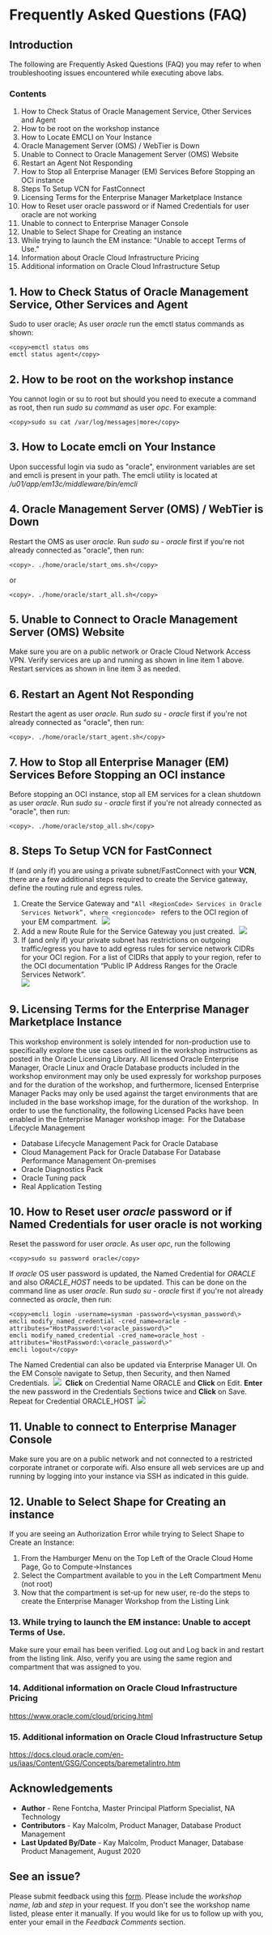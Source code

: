 # Frequently Asked Questions (FAQ)
## Introduction
The following are Frequently Asked Questions (FAQ) you may refer to when troubleshooting issues encountered while executing above labs.
### Contents
1. How to Check Status of Oracle Management Service, Other Services and Agent
2. How to be root on the workshop instance
3. How to Locate EMCLI on Your Instance
4. Oracle Management Server (OMS) / WebTier is Down
5. Unable to Connect to Oracle Management Server (OMS) Website
6. Restart an Agent Not Responding
7. How to Stop all Enterprise Manager (EM) Services Before Stopping an OCI instance
8. Steps To Setup VCN for FastConnect
9. Licensing Terms for the Enterprise Manager Marketplace Instance
10. How to Reset user oracle  password or if Named Credentials for user oracle are not working
11. Unable to connect to Enterprise Manager Console
12. Unable to Select Shape for Creating an instance
13. While trying to launch the EM instance: "Unable to accept Terms of Use."
14. Information about Oracle Cloud Infrastructure Pricing
15. Additional information on Oracle Cloud Infrastructure Setup
## 1. How to Check Status of Oracle Management Service, Other Services and Agent
Sudo to user oracle; As user *oracle* run the emctl status commands as shown:
````
<copy>emctl status oms
emctl status agent</copy>
````
## 2. How to be root on the workshop instance
You cannot login or su to root but should you need to execute a command as root, then run *sudo su command* as user *opc*. For example:
````
<copy>sudo su cat /var/log/messages|more</copy>
````
## 3. How to Locate emcli on Your Instance
Upon successful login via sudo as "oracle", environment variables are set and emcli is present in your path. The emcli utility is located at */u01/app/em13c/middleware/bin/emcli*
## 4. Oracle Management Server (OMS) / WebTier is Down
Restart the OMS as user *oracle*. Run *sudo su - oracle* first if you're not already connected as "oracle", then run:
````
<copy>. ./home/oracle/start_oms.sh</copy>
````
or
````
<copy>. ./home/oracle/start_all.sh</copy>
````
## 5. Unable to Connect to Oracle Management Server (OMS)  Website
Make sure you are on a public network or Oracle Cloud Network Access VPN. Verify services are up and running as shown in line item 1 above. Restart services as shown in line item 3 as needed.
## 6. Restart an Agent Not Responding
Restart the agent as user *oracle*. Run *sudo su - oracle* first if you're not already connected as "oracle", then run:
````
<copy>. ./home/oracle/start_agent.sh</copy>
````
## 7. How to Stop all Enterprise Manager (EM) Services Before Stopping an OCI instance
​Before stopping an OCI instance, stop all EM services for a clean shutdown as user *oracle*. Run *sudo su - oracle* first if you're not already connected as "oracle", then run:
````
<copy>. ./home/oracle/stop_all.sh</copy>
````
## 8. Steps To Setup VCN for FastConnect
​If (and only if) you are using a private subnet/FastConnect with your **VCN**, there are a few additional steps required to create the Service gateway, define the routing rule and egress rules.
1.  Create the Service Gateway and ``“All <RegionCode> Services in Oracle Services Network”, where <regioncode> `` refers to the OCI region of your EM compartment.
​
![](images/7a85046304e54181a1977a436d95ecf8.png " ")
2.  Add a new Route Rule for the Service Gateway you just created.
​
![](images/fd1722398ea3ca1d3fdf2e8d11410593.png " ")
3.  If (and only if) your private subnet has restrictions on outgoing traffic/egress you have to add egress rules for service network CIDRs for your OCI region.  For a list of CIDRs that apply to your region, refer to the OCI documentation “Public IP Address Ranges for the Oracle Services Network”.    
​
![](images/71d59dba104594e75e69b7e78615a796.png " ")
## 9. Licensing Terms for the Enterprise Manager Marketplace Instance
​This workshop environment is solely intended for non-production use to specifically explore the use cases outlined in the workshop instructions as posted in the Oracle Licensing Library.  All licensed Oracle Enterprise Manager, Oracle Linux and Oracle Database products included in the workshop environment may only be used expressly for workshop purposes and for the duration of the workshop, and furthermore, licensed Enterprise Manager Packs may only be used against the target environments that are included in the base workshop image, for the duration of the workshop.
​
In order to use the functionality, the following Licensed Packs have been enabled in the Enterprise Manager workshop image:
​
For the Database Lifecycle Management
-	Database Lifecycle Management Pack for Oracle  Database
- Cloud Management Pack for Oracle Database
For Database Performance Management On-premises
-	Oracle Diagnostics Pack
-	Oracle Tuning pack
-	Real Application Testing
## 10. How to Reset user *oracle* password or if Named Credentials for user oracle is not working
​Reset the password for user *oracle*. As user *opc*, run the following
````
<copy>sudo su password oracle</copy>
````
If *oracle* OS user password is updated, the Named Credential for *ORACLE* and also *ORACLE_HOST* needs to be updated. This can be done on the command line as user *oracle*. Run *sudo su - oracle* first if you're not already connected as *oracle*, then run:
````
<copy>emcli login -username=sysman -password=\<sysman_password\>
emcli modify_named_credential -cred_name=oracle -attributes="HostPassword:\<oracle_password\>"
emcli modify_named_credential -cred_name=oracle_host -attributes="HostPassword:\<oracle_password\>"
emcli logout</copy>
````
The Named Credential can also be updated via Enterprise Manager UI. On the EM Console navigate to Setup, then Security, and then Named Credentials.
​
![](images/700f13b043e394456607f070b599bc24.png " ")
​
**Click** on Credential Name ORACLE and **Click** on Edit. **Enter** the new password in the Credentials Sections twice and **Click** on Save. Repeat for Credential ORACLE_HOST
​
![](images/2e38a554bdbc3a68ce7cbfd84a6a3588.png " ")
## 11. Unable to connect to Enterprise Manager Console
​Make sure you are on a public network and not connected to a restricted corporate intranet or corporate wifi. Also ensure all web services are up and running by logging into your instance via SSH as indicated in this guide.
## 12. Unable to Select Shape for Creating an instance
​If you are seeing an Authorization Error while trying to Select Shape to Create an Instance:
1. From the Hamburger Menu on the Top Left of the Oracle Cloud Home Page, Go to Compute->Instances
2. Select the Compartment available to you in the Left Compartment Menu (not root)
3. Now that the compartment is set-up for new user, re-do the steps to create the Enterprise Manager Workshop from the Listing Link
### 13. While trying to launch the EM instance: Unable to accept Terms of Use.
​Make sure your email has been verified. Log out and Log back in and restart from the listing link. Also, verify you are using the same region and compartment that was assigned to you.
### 14. Additional information on Oracle Cloud Infrastructure Pricing
<https://www.oracle.com/cloud/pricing.html>
### 15. Additional information on Oracle Cloud Infrastructure Setup
<https://docs.cloud.oracle.com/en-us/iaas/Content/GSG/Concepts/baremetalintro.htm>

## Acknowledgements
- **Author** - Rene Fontcha, Master Principal Platform Specialist, NA Technology
- **Contributors** - Kay Malcolm, Product Manager, Database Product Management
- **Last Updated By/Date** - Kay Malcolm, Product Manager, Database Product Management, August 2020

## See an issue?
Please submit feedback using this [form](https://apexapps.oracle.com/pls/apex/f?p=133:1:::::P1_FEEDBACK:1). Please include the *workshop name*, *lab* and *step* in your request.  If you don't see the workshop name listed, please enter it manually. If you would like for us to follow up with you, enter your email in the *Feedback Comments* section. 
